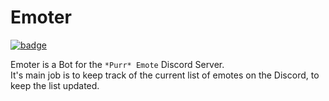 [badge]: https://img.shields.io/badge/Join_the-Discord-7289DA?style=plastic&logo=discord&logoColor=white
[discord]: https://discord.gg/WqmT8fe

# Emoter
[![badge]][discord]

Emoter is a Bot for the `*Purr* Emote` Discord Server.  
It's main job is to keep track of the current list of emotes on the Discord, to keep the list updated.